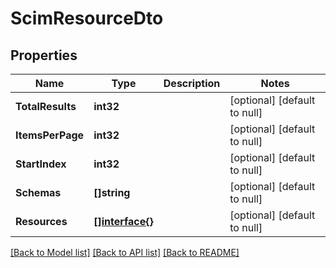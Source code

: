 # ScimResourceDto

## Properties
Name | Type | Description | Notes
------------ | ------------- | ------------- | -------------
**TotalResults** | **int32** |  | [optional] [default to null]
**ItemsPerPage** | **int32** |  | [optional] [default to null]
**StartIndex** | **int32** |  | [optional] [default to null]
**Schemas** | **[]string** |  | [optional] [default to null]
**Resources** | [**[]interface{}**](interface{}.md) |  | [optional] [default to null]

[[Back to Model list]](../README.md#documentation-for-models) [[Back to API list]](../README.md#documentation-for-api-endpoints) [[Back to README]](../README.md)


